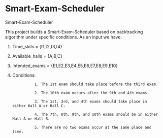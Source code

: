 # Smart-Exam-Scheduler
Smart-Exam-Scheduler

This project builds a Smart-Exam-Scheduler based on backtracking algorithm under specific conditions.
As an input we have:
1. Time_slots = {t1,t2,t3,t4}
2. Available_halls = {A,B,C}
3. Intended_exams = {E1,E2,E3,E4,E5,E6,E7,E8,E9,E10}
4. Conditions:

                 1. The 1st exam should take place before the third exam.

                 2. The 10th exam occurs after the 9th and 4th exams.

                 3. The 1st, 3rd, and 4th exams should take place in either Hall A or Hall C.

                 4. The 7th, 8th, 9th, and 10th exams should be in either Hall A or Hall B.

                 5. There are no two exams occur at the same place and time.

